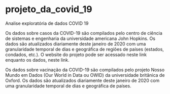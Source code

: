 # projeto_da_covid_19
Analise exploratória de dados COVID 19

Os dados sobre casos da COVID-19 são compilados pelo centro de ciência de sistemas e engenharia da universidade americana John Hopkins. Os dados são atualizados diariamente deste janeiro de 2020 com uma granularidade temporal de dias e geográfica de regiões de países (estados, condados, etc.). O website do projeto pode ser acessado neste link enquanto os dados, neste link.

Os dados sobre vacinação da COVID-19 são compilados pelo projeto Nosso Mundo em Dados (Our World in Data ou OWID) da universidade britânica de Oxford. Os dados são atualizados diariamente deste janeiro de 2020 com uma granularidade temporal de dias e geográfica de países.
